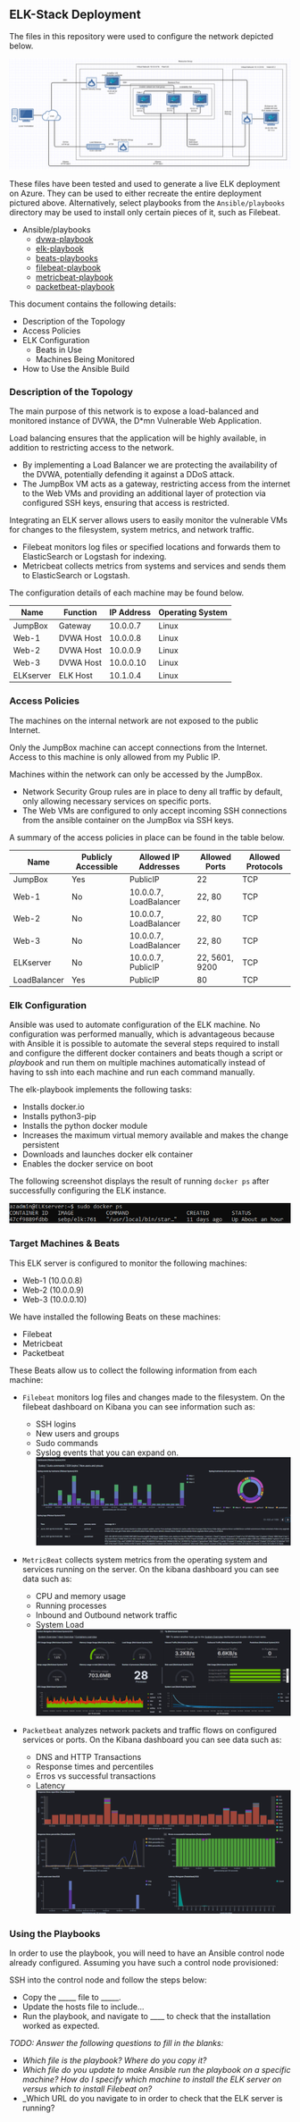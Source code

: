 ## ELK-Stack Deployment

The files in this repository were used to configure the network depicted below.

![Network Diagram](Diagrams/NetworkDiagram.png)

These files have been tested and used to generate a live ELK deployment on Azure. They can be used to either recreate the entire deployment pictured above. Alternatively, select playbooks from the `Ansible/playbooks` directory may be used to install only certain pieces of it, such as Filebeat.

  - Ansible/playbooks
    - [dvwa-playbook](Ansible/playbooks/dvwa-playbook.yml)
    - [elk-playbook](Ansible/playbooks/packetbeat-plaubook.yml)
    - [beats-playbooks](Ansible/playbook/dvwa-playbook.yml)
    - [filebeat-playbook](Ansible/playbooks/filebeat-playbook.yml)
    - [metricbeat-playbook](Ansible/playbooks/metricbeat-playbook.yml)
    - [packetbeat-playbook](Ansible/playbooks/packetbeat-playbook.yml)
    
    

This document contains the following details:
- Description of the Topology
- Access Policies
- ELK Configuration
  - Beats in Use
  - Machines Being Monitored
- How to Use the Ansible Build


### Description of the Topology

The main purpose of this network is to expose a load-balanced and monitored instance of DVWA, the D*mn Vulnerable Web Application.

Load balancing ensures that the application will be highly available, in addition to restricting access to the network.
- By implementing a Load Balancer we are protecting the availability of the DVWA, potentially defending it against a DDoS attack.
- The JumpBox VM acts as a gateway, restricting access from the internet to the Web VMs and providing an additional layer of protection via configured SSH keys, ensuring that access is restricted.

Integrating an ELK server allows users to easily monitor the vulnerable VMs for changes to the filesystem, system metrics, and network traffic.
- Filebeat monitors log files or specified locations and forwards them to ElasticSearch or Logstash for indexing.
- Metricbeat collects metrics from systems and services and sends them to ElasticSearch or Logstash.

The configuration details of each machine may be found below.

| Name      | Function   | IP Address | Operating System |
|-----------|------------|------------|------------------|
| JumpBox   | Gateway    | 10.0.0.7   | Linux            |
| Web-1     | DVWA Host  | 10.0.0.8   | Linux            |
| Web-2     | DVWA Host  | 10.0.0.9   | Linux            |
| Web-3     | DVWA Host  | 10.0.0.10  | Linux            |
| ELKserver | ELK Host   | 10.1.0.4   | Linux            |

### Access Policies

The machines on the internal network are not exposed to the public Internet. 

Only the JumpBox machine can accept connections from the Internet. Access to this machine is only allowed from my Public IP.

Machines within the network can only be accessed by the JumpBox.
- Network Security Group rules are in place to deny all traffic by default, only allowing necessary services on specific ports.
- The Web VMs are configured to only accept incoming SSH connections from the ansible container on the JumpBox via SSH keys. 

A summary of the access policies in place can be found in the table below.

| Name         | Publicly Accessible | Allowed IP Addresses    | Allowed Ports  | Allowed Protocols |
|--------------|---------------------|-------------------------|----------------|-------------------|
| JumpBox      | Yes                 | PublicIP                | 22             | TCP               |
| Web-1        | No                  | 10.0.0.7, LoadBalancer  | 22, 80         | TCP               |
| Web-2        | No                  | 10.0.0.7, LoadBalancer  | 22, 80         | TCP               |
| Web-3        | No                  | 10.0.0.7, LoadBalancer  | 22, 80         | TCP               |
| ELKserver    | No                  | 10.0.0.7, PublicIP      | 22, 5601, 9200 | TCP               |
| LoadBalancer | Yes                 | PublicIP                | 80             | TCP               |

### Elk Configuration

Ansible was used to automate configuration of the ELK machine. No configuration was performed manually, which is advantageous because with Ansible it is possible to automate the several steps required to install and configure the different docker containers and beats though a script or *playbook* and run them on multiple machines automatically instead of having to ssh into each machine and run each command manually.  

The elk-playbook implements the following tasks:
- Installs docker.io
- Installs python3-pip
- Installs the python docker module
- Increases the maximum virtual memory available and makes the change persistent
- Downloads and launches docker elk container
- Enables the docker service on boot 

The following screenshot displays the result of running `docker ps` after successfully configuring the ELK instance.

![ELK-dockerps-output](Images/docker-ps.png)

### Target Machines & Beats
This ELK server is configured to monitor the following machines:
- Web-1 (10.0.0.8)
- Web-2 (10.0.0.9)
- Web-3 (10.0.0.10)

We have installed the following Beats on these machines:
- Filebeat
- Metricbeat
- Packetbeat

These Beats allow us to collect the following information from each machine:
- `Filebeat` monitors log files and changes made to the filesystem. On the filebeat dashboard on Kibana you can see information such as:
    - SSH logins 
    - New users and groups 
    - Sudo commands  
    - Syslog events that you can expand on.
    ![Filebeat-dashboard](Images/filebeat-dashboard.png)

- `MetricBeat` collects system metrics from the operating system and services running on the server. On the kibana dashboard you can see data such as:
    - CPU and memory usage
    - Running processes
    - Inbound and Outbound network traffic
    - System Load
    ![Metricbeat-dashboard](Images/metricbeat-dashboard.png)

- `Packetbeat` analyzes network packets and traffic flows on configured services or ports. On the Kibana dashboard you can see data such as:
    - DNS and HTTP Transactions
    - Response times and percentiles
    - Erros vs successful transactions
    - Latency
    ![Packetbeat-dashboard](Images/packetbeat-dashboard.png)

### Using the Playbooks
In order to use the playbook, you will need to have an Ansible control node already configured. Assuming you have such a control node provisioned: 

SSH into the control node and follow the steps below:
- Copy the _____ file to _____.
- Update the hosts file to include...
- Run the playbook, and navigate to ____ to check that the installation worked as expected.

_TODO: Answer the following questions to fill in the blanks:_
- _Which file is the playbook? Where do you copy it?_
- _Which file do you update to make Ansible run the playbook on a specific machine? How do I specify which machine to install the ELK server on versus which to install Filebeat on?_
- _Which URL do you navigate to in order to check that the ELK server is running?

